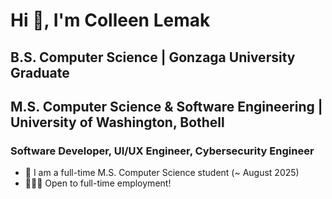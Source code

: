 # Hi 👋, I'm Colleen Lemak
## B.S. Computer Science | Gonzaga University Graduate
## M.S. Computer Science & Software Engineering | University of Washington, Bothell
### Software Developer, UI/UX Engineer, Cybersecurity Engineer

- 🔭 I am a full-time M.S. Computer Science student (~ August 2025)  
- 👩🏾‍💻 Open to full-time employment!
